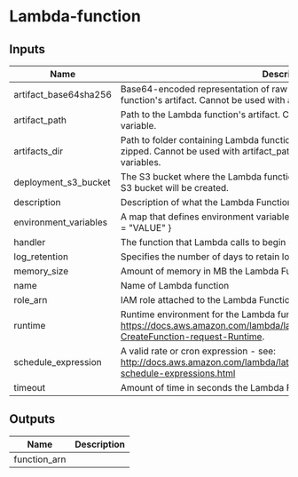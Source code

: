 # Lambda-function

## Inputs

| Name | Description | Type | Default | Required |
|------|-------------|:----:|:-----:|:-----:|
| artifact\_base64sha256 | Base64-encoded representation of raw SHA-256 sum of the Lambda function's artifact. Cannot be used with artifacts_dir variable. | string | `""` | no |
| artifact\_path | Path to the Lambda function's artifact. Cannot be used with artifacts_dir variable. | string | `""` | no |
| artifacts\_dir | Path to folder containing Lambda function's artifacts. Directory contents will be zipped. Cannot be used with artifact_path and artifact_base64sha256 variables. | string | `""` | no |
| deployment\_s3\_bucket | The S3 bucket where the Lambda function will be deployed. If not provided an S3 bucket will be created. | string | `""` | no |
| description | Description of what the Lambda Function does | string | `""` | no |
| environment\_variables | A map that defines environment variables for the Lambda function. E.g. { NAME = "VALUE" } | map(string) | `{}` | no |
| handler | The function that Lambda calls to begin execution | string | n/a | yes |
| log\_retention | Specifies the number of days to retain log events | string | `"7"` | no |
| memory\_size | Amount of memory in MB the Lambda Function can use at runtime | string | `"128"` | no |
| name | Name of Lambda function | string | n/a | yes |
| role\_arn | IAM role attached to the Lambda Function | string | n/a | yes |
| runtime | Runtime environment for the Lambda function. See: https://docs.aws.amazon.com/lambda/latest/dg/API_CreateFunction.html#SSS-CreateFunction-request-Runtime. | string | n/a | yes |
| schedule\_expression | A valid rate or cron expression - see: http://docs.aws.amazon.com/lambda/latest/dg/tutorial-scheduled-events-schedule-expressions.html | string | `""` | no |
| timeout | Amount of time in seconds the Lambda Function has to run | string | `"60"` | no |

## Outputs

| Name | Description |
|------|-------------|
| function\_arn |  |